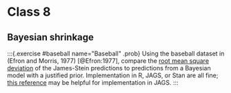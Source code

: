# Class 8

## Bayesian shrinkage


:::{.exercise #baseball name="Baseball" .prob}
Using the baseball dataset in (Efron and Morris, 1977) [@Efron:1977], compare the [root mean square deviation](https://en.wikipedia.org/wiki/Root-mean-square_deviation) of the James-Stein predictions to predictions from a Bayesian model with a justified prior. Implementation in R, JAGS, or Stan are all fine; [this reference](https://bookdown.org/staedler_n/highdimstats/ridge-regression-and-shrinkage.html#bayesian-shrinkage) may be helpful for implementation in JAGS. 
:::

